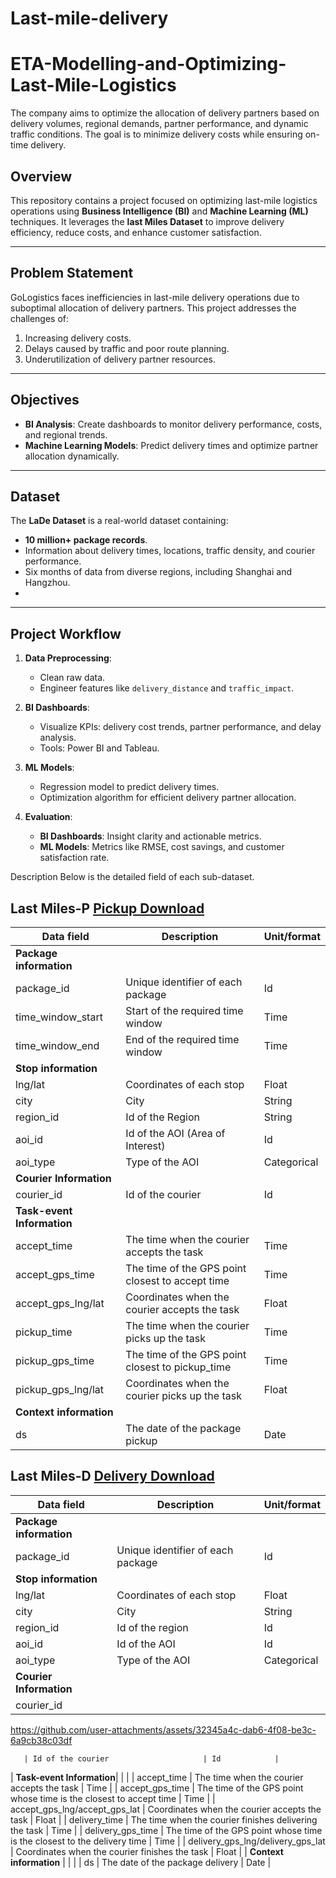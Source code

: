 # Last-mile-delivery
# ETA-Modelling-and-Optimizing-Last-Mile-Logistics
The company aims to optimize the allocation of delivery partners based on delivery volumes, regional demands, partner performance, and dynamic traffic conditions. The goal is to minimize delivery costs while ensuring on-time delivery.

## Overview
This repository contains a project focused on optimizing last-mile logistics operations using **Business Intelligence (BI)** and **Machine Learning (ML)** techniques. It leverages the **last Miles Dataset** to improve delivery efficiency, reduce costs, and enhance customer satisfaction.

---

## Problem Statement
GoLogistics faces inefficiencies in last-mile delivery operations due to suboptimal allocation of delivery partners. This project addresses the challenges of:
1. Increasing delivery costs.
2. Delays caused by traffic and poor route planning.
3. Underutilization of delivery partner resources.

---

## Objectives
- **BI Analysis**: Create dashboards to monitor delivery performance, costs, and regional trends.
- **Machine Learning Models**: Predict delivery times and optimize partner allocation dynamically.

---

## Dataset
The **LaDe Dataset** is a real-world dataset containing:
- **10 million+ package records**.
- Information about delivery times, locations, traffic density, and courier performance.
- Six months of data from diverse regions, including Shanghai and Hangzhou.
- 
---

## Project Workflow

1. **Data Preprocessing**:
   - Clean raw data.
   - Engineer features like `delivery_distance` and `traffic_impact`.

2. **BI Dashboards**:
   - Visualize KPIs: delivery cost trends, partner performance, and delay analysis.
   - Tools: Power BI and Tableau.

3. **ML Models**:
   - Regression model to predict delivery times.
   - Optimization algorithm for efficient delivery partner allocation.

4. **Evaluation**:
   - **BI Dashboards**: Insight clarity and actionable metrics.
   - **ML Models**: Metrics like RMSE, cost savings, and customer satisfaction rate.

Description
Below is the detailed field of each sub-dataset.
## Last Miles-P [Pickup Download](https://drive.google.com/file/d/1BWZ1Z-Vg0HoKWIuTyrLKzVTuN38fPB3K/view?usp=sharing)
| Data field                 | Description                                  | Unit/format  |
|----------------------------|----------------------------------------------|--------------|
| **Package information**    |                                              |              |
| package_id                 | Unique identifier of each package             | Id           |
| time_window_start          | Start of the required time window             | Time         |
| time_window_end            | End of the required time window               | Time         |
| **Stop information**       |                                              |              |
| lng/lat                    | Coordinates of each stop                      | Float        |
| city                       | City                                         | String       |
| region_id                  | Id of the Region                              | String       |
| aoi_id                     | Id of the AOI (Area of Interest)              | Id           |
| aoi_type                   | Type of the AOI                               | Categorical  |
| **Courier Information**    |                                              |              |
| courier_id                 | Id of the courier                             | Id           |
| **Task-event Information** |                                              |              |
| accept_time                | The time when the courier accepts the task    | Time         |
| accept_gps_time            | The time of the GPS point closest to accept time | Time       |
| accept_gps_lng/lat         | Coordinates when the courier accepts the task | Float        |
| pickup_time                | The time when the courier picks up the task   | Time         |
| pickup_gps_time            | The time of the GPS point closest to pickup_time | Time       |
| pickup_gps_lng/lat         | Coordinates when the courier picks up the task | Float        |
| **Context information**    |                                              |              |
| ds                         | The date of the package pickup                | Date         |


## Last Miles-D [Delivery Download](https://drive.google.com/file/d/1rTe8l68zin2e0QX1sn4HMGjx2bz1e1qz/view?usp=sharing)
| Data field            | Description                          | Unit/format   |
|-----------------------|--------------------------------------|---------------|
| **Package information**   |                                      |               |
| package_id            | Unique identifier of each package     | Id            |
| **Stop information**      |                                      |               |
| lng/lat               | Coordinates of each stop              | Float         |
| city                  | City                                 | String        |
| region_id             | Id of the region                      | Id            |
| aoi_id                | Id of the AOI                         | Id            |
| aoi_type              | Type of the AOI                       | Categorical   |
| **Courier Information**   |                                      |               |
| courier_id     

https://github.com/user-attachments/assets/32345a4c-dab6-4f08-be3c-6a9cb38c03df

       | Id of the courier                     | Id            |
| **Task-event Information**|                                      |               |
| accept_time           | The time when the courier accepts the task | Time      |
| accept_gps_time       | The time of the GPS point whose time is the closest to accept time | Time |
| accept_gps_lng/accept_gps_lat | Coordinates when the courier accepts the task | Float |
| delivery_time         | The time when the courier finishes delivering the task | Time |
| delivery_gps_time     | The time of the GPS point whose time is the closest to the delivery time | Time |
| delivery_gps_lng/delivery_gps_lat | Coordinates when the courier finishes the task | Float |
| **Context information**  |                                      |               |
| ds                    | The date of the package delivery      | Date          |
